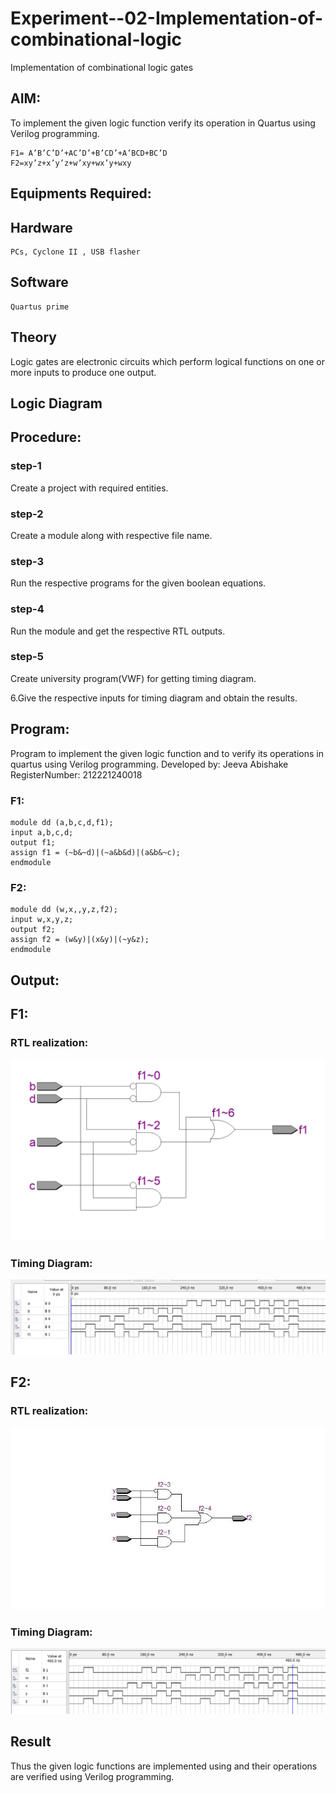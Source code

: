 # Experiment--02-Implementation-of-combinational-logic
Implementation of combinational logic gates
 
## AIM:
To implement the given logic function verify its operation in Quartus using Verilog programming.

    F1= A’B’C’D’+AC’D’+B’CD’+A’BCD+BC’D
    F2=xy’z+x’y’z+w’xy+wx’y+wxy
 
 
 
## Equipments Required:
## Hardware
    PCs, Cyclone II , USB flasher
## Software 
    Quartus prime


## Theory
Logic gates are electronic circuits which perform logical functions on one or more inputs to produce one output.

## Logic Diagram
## Procedure:
### step-1
Create a project with required entities.

### step-2
Create a module along with respective file name.

### step-3
Run the respective programs for the given boolean equations.

### step-4
Run the module and get the respective RTL outputs.

### step-5 
Create university program(VWF) for getting timing diagram.

6.Give the respective inputs for timing diagram and obtain the results.
## Program:
Program to implement the given logic function and to verify its operations in quartus using Verilog programming.
Developed by: Jeeva Abishake 
RegisterNumber:  212221240018

### F1:
```
module dd (a,b,c,d,f1);
input a,b,c,d;
output f1;
assign f1 = (~b&~d)|(~a&b&d)|(a&b&~c);
endmodule 
```

### F2:
```
module dd (w,x,,y,z,f2);
input w,x,y,z;
output f2;
assign f2 = (w&y)|(x&y)|(~y&z);
endmodule
```
## Output:
## F1:
### RTL realization:
![ouput](exp01-f1.png)
### Timing Diagram:
![ouput](exp-02-f1-tt.png)

## F2:
### RTL realization:
![ouput](dd.jpg)
### Timing Diagram:
![ouput](exp02.png)
## Result
Thus the given logic functions are implemented using  and their operations are verified using Verilog programming.
